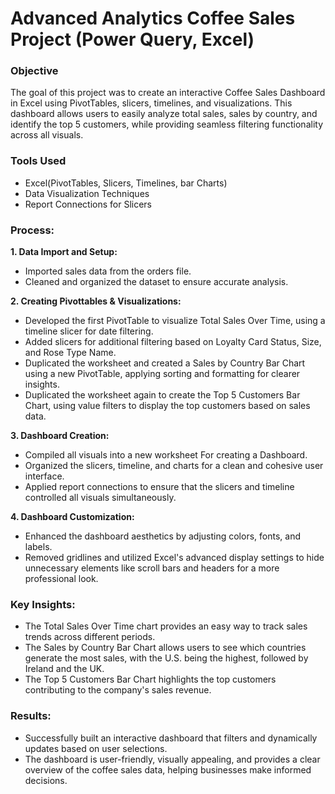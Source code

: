 # Advanced Analytics Coffee Sales Project (Power Query, Excel)

### Objective
The goal of this project was to create an interactive Coffee Sales Dashboard in Excel using PivotTables, slicers, timelines, and visualizations.  This dashboard allows users to easily analyze total sales, sales by country, and identify the top 5 customers, while providing seamless filtering functionality across all visuals.

### Tools Used

* Excel(PivotTables, Slicers, Timelines, bar Charts)
* Data Visualization Techniques
* Report Connections for Slicers

### Process:
**1. Data Import and Setup:**
   * Imported sales data from the orders file.
   * Cleaned and organized the dataset to ensure accurate analysis.

**2. Creating Pivottables & Visualizations:**
   * Developed the first PivotTable to visualize Total Sales Over Time, using a timeline slicer for date filtering.
   * Added slicers for additional filtering based on Loyalty Card Status, Size, and Rose Type Name.
   * Duplicated the worksheet and created a Sales by Country Bar Chart using a new PivotTable, applying sorting and formatting for clearer insights.
   * Duplicated the worksheet again to create the Top 5 Customers Bar Chart, using value filters to display the top customers based on sales data.

**3. Dashboard Creation:**

* Compiled all visuals into a new worksheet For creating a Dashboard.
* Organized the slicers, timeline, and charts for a clean and cohesive user interface.
* Applied report connections to ensure that the slicers and timeline controlled all visuals simultaneously.

**4. Dashboard Customization:**

* Enhanced the dashboard aesthetics by adjusting colors, fonts, and labels.
* Removed gridlines and utilized Excel's advanced display settings to hide unnecessary elements like scroll bars and headers for a more professional look.

### Key Insights:

* The Total Sales Over Time chart provides an easy way to track sales trends across different periods.
* The Sales by Country Bar Chart allows users to see which countries generate the most sales, with the U.S. being the highest, followed by Ireland and the UK.
* The Top 5 Customers Bar Chart highlights the top customers contributing to the company's sales revenue.

### Results:

* Successfully built an interactive dashboard that filters and dynamically updates based on user selections.
* The dashboard is user-friendly, visually appealing, and provides a clear overview of the coffee sales data, helping businesses make informed decisions.

